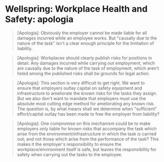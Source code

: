 # Wellspring: Workplace Health and Safety: apologia

> [Apologia]: Obviously the employer cannot be made liable for all damages incurred while an employee works. But "causally due to the nature of the task" isn't a clear enough principle for the limitation of liability.

> [Apologia]: Workplaces should clearly publish risks for positions in detail. Any damages incurred while carrying out employment, which are causally due to the nature of the task of employment, which aren't listed among the published risks shall be grounds for legal action.

> [Apologia]: This section is very difficult to get right. We want to ensure that employers outlay capital on safety equipment and infrastructure to ameliorate the known risks for the tasks they assign. But we also don't want to mandate that employers must use the absolute most cutting edge method for ameliorating any known risk. The question is, by what means shall we determine when "sufficient" effort/capital outlay has been made to free the employer from liability?

> [Apologia]: One compromise on this mechanism could be to make employers only liable for known risks that accompany the task which arise from the environment/infrastructure in which the task is carried out; and not those which arise from the performance of the task? This makes it the employer's responsibility to ensure the workplace/environment itself is safe, but leaves the responsibility for safety when carrying out the tasks to the employee.
